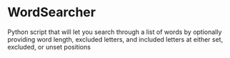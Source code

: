 # WordSearcher
Python script that will let you search through a list of words by optionally providing word length, excluded letters, and included letters at either set, excluded, or unset positions
